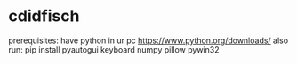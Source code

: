 # cdidfisch

prerequisites: have python in ur pc https://www.python.org/downloads/
also run:
pip install pyautogui keyboard numpy pillow pywin32
